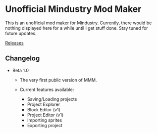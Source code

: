 # Unofficial Mindustry Mod Maker
This is an unofficial mod maker for Mindustry.
Currently, there would be nothing displayed here for a while until I get stuff done.
Stay tuned for future updates.

[Releases](https://github.com/jessejames-92/Mindustry-Mod-Maker/releases)

## Changelog
- Beta 1.0
  - The very first public version of MMM.
  
  - Current features available:
    - Saving/Loading projects
    - Project Explorer
    - Block Editor (v1)
    - Project Editor (v1)
    - Importing sprites
    - Exporting project
